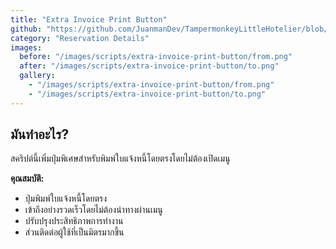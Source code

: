 ```yaml
---
title: "Extra Invoice Print Button"
github: "https://github.com/JuanmanDev/TampermonkeyLittleHotelier/blob/main/frontdesk/reservationDetails/showExtraButtonPrintInvoice.user.js"
category: "Reservation Details"
images:
  before: "/images/scripts/extra-invoice-print-button/from.png"
  after: "/images/scripts/extra-invoice-print-button/to.png"
  gallery:
    - "/images/scripts/extra-invoice-print-button/from.png"
    - "/images/scripts/extra-invoice-print-button/to.png"
---
```


## มันทำอะไร?

สคริปต์นี้เพิ่มปุ่มพิเศษสำหรับพิมพ์ใบแจ้งหนี้โดยตรงโดยไม่ต้องเปิดเมนู

**คุณสมบัติ:**
- ปุ่มพิมพ์ใบแจ้งหนี้โดยตรง
- เข้าถึงอย่างรวดเร็วโดยไม่ต้องนำทางผ่านเมนู
- ปรับปรุงประสิทธิภาพการทำงาน
- ส่วนติดต่อผู้ใช้ที่เป็นมิตรมากขึ้น
